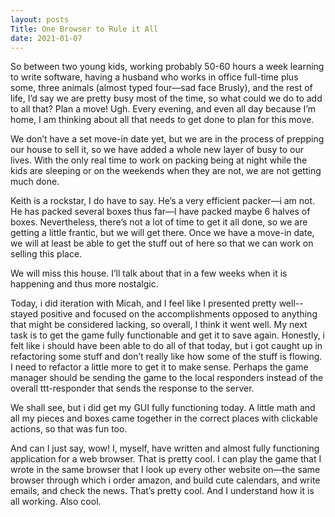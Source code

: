 ```yaml
---
layout: posts
Title: One Browser to Rule it All
date: 2021-01-07
---
```


So between two young kids, working probably 50-60 hours a week learning to write software, having a husband who works in office full-time plus some, three animals (almost typed four—sad face Brusly), and the rest of life, I’d say we are pretty busy most of the time, so what could we do to add to all that?  Plan a move!  Ugh.  Every evening, and even all day because I’m home, I am thinking about all that needs to get done to plan for this move.  

We don’t have a set move-in date yet, but we are in the process of prepping our house to sell it, so we have added a whole new layer of busy to our lives.  With the only real time to work on packing being at night while the kids are sleeping or on the weekends when they are not, we are not getting much done.  

Keith is a rockstar, I do have to say.  He’s a very efficient packer—i am not.  He has packed several boxes thus far—I have packed maybe 6 halves of boxes.  Nevertheless, there’s not a lot of time to get it all done, so we are getting a little frantic, but we will get there.  Once we have a move-in date, we will at least be able to get the stuff out of here so that we can work on selling this place.  

We will miss this house.  I’ll talk about that in a few weeks when it is happening and thus more nostalgic.  

Today, i did iteration with Micah, and I feel like I presented pretty well--stayed positive and focused on the accomplishments opposed to anything that might be considered lacking, so overall, I think it went well.  My next task is to get the game fully functionable and get it to save again.  Honestly, i felt like i should have been able to do all of that today, but i got caught up in refactoring some stuff and don’t really like how some of the stuff is flowing.  I need to refactor a little more to get it to make sense.  Perhaps the game manager should be sending the game to the local responders instead of the overall ttt-responder that sends the response to the server.  

We shall see, but i did get my GUI fully functioning today.  A little math and all my pieces and boxes came together in the correct places with clickable actions, so that was fun too.  

And can I just say, wow!  I, myself, have written and almost fully functioning application for a web browser.  That is pretty cool.  I can play the game that I wrote in the same browser that I look up every other website on—the same browser through which i order amazon, and build cute calendars, and write emails, and check the news.  That’s pretty cool.  And I understand how it is all working.  Also cool.


